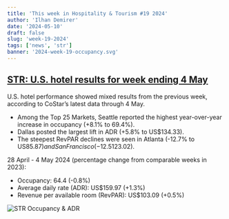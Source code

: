 ```yaml
---
title: 'This week in Hospitality & Tourism #19 2024'
author: 'Ilhan Demirer'
date: '2024-05-10'
draft: false
slug: 'week-19-2024'
tags: ['news', 'str']
banner: '2024-week-19-occupancy.svg'
---
```


## [STR: U.S. hotel results for week ending 4 May](https://str.com/press-release/us-hotel-results-week-ending-4-may)

U.S. hotel performance showed mixed results from the previous week, according to CoStar’s latest data through 4 May.

- Among the Top 25 Markets, Seattle reported the highest year-over-year increase in occupancy (+8.1% to 69.4%).
- Dallas posted the largest lift in ADR (+5.8% to US$134.33).
- The steepest RevPAR declines were seen in Atlanta (-12.7% to US$85.87) and San Francisco (-12.5% to US$123.02).

28 April - 4 May 2024 (percentage change from comparable weeks in 2023):

- Occupancy: 64.4 (-0.8%)
- Average daily rate (ADR): US$159.97 (+1.3%)
- Revenue per available room (RevPAR): US$103.09 (+0.5%)

![STR Occupancy & ADR](/images/blogimages/2024-week-19-occupancy.svg)
